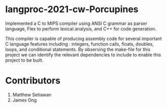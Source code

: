 # langproc-2021-cw-Porcupines
Implemented a C to MIPS compiler using ANSI C grammar as parser language, Flex to perform lexical analysis, and C++ for code generation. 

This compiler is capable of producing assembly code for several important C language features including : integers, function calls, floats, doubles, loops, and conditional statements. By observing the make-file for this project we can identify the relevant dependencies to include to enable this project to be built.   
# Contributors
1. Matthew Setiawan
2. James Ong
